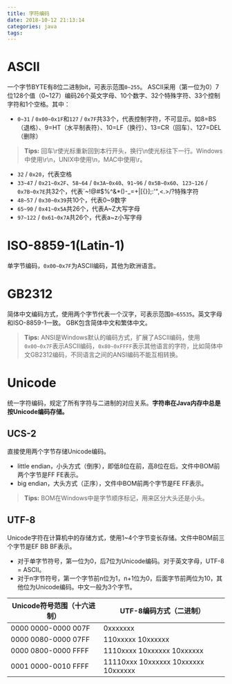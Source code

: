 ```yaml
---
title: 字符编码
date: 2018-10-12 21:13:14
categories: java
tags:
---
```


# ASCII

一个字节BYTE有8位二进制bit，可表示范围`0~255`。
ASCII采用（第一位为0）7位128个值（0~127）编码26个英文字母、10个数字、32个特殊字符、33个控制字符和1个空格。其中：

+ `0~31` / `0x00~0x1F`和`127` / `0x7F`共33个，代表控制字符，不可显示。如8=BS（退格）、9=HT（水平制表符）、10=LF（换行）、13=CR（回车）、127=DEL（删除）

> **Tips:** 回车\r使光标重新回到本行开头，换行\n使光标往下一行。Windows中使用\r\n，UNIX中使用\n，MAC中使用\r。

+ `32` / `0x20`，代表空格
+ `33~47` / `0x21~0x2F`、`58~64` / `0x3A~0x40`、`91~96` / `0x5B~0x60`、`123~126` / `0x7B~0x7E`共32个，代表`~!@#$%^&*()-_=+\|[{}];:'",<.>/?特殊字符
+ `48~57` / `0x30~0x39`共10个，代表0~9数字
+ `65~90` / `0x41~0x5A`共26个，代表A~Z大写字母
+ `97~122` / `0x61~0x7A`共26个，代表a~z小写字母


# ISO-8859-1(Latin-1)

单字节编码，`0x00~0x7F`为ASCII编码，其他为欧洲语言。


# GB2312

简体中文编码方式，使用两个字节代表一个汉字，可表示范围`0~65535`。英文字母和ISO-8859-1一致。
GBK包含简体中文和繁体中文。

> **Tips:** ANSI是Windows默认的编码方式，扩展了ASCII编码，使用`0x00~0x7F`表示ASCII编码，`0x80~0xFFFF`表示其他语言的字符，比如简体中文GB2312编码，不同语言之间的ANSI编码不能互相转换。


# Unicode

统一字符编码，规定了所有字符与二进制的对应关系。**字符串在Java内存中总是按Unicode编码存储。**


## UCS-2

直接使用两个字节存储Unicode编码。

+ little endian，小头方式（倒序），即低8位在前，高8位在后。文件中BOM前两个字节是FF FE表示。
+ big endian，大头方式（正序），文件中BOM前两个字节是FE FF表示。

> **Tips:** BOM在Windows中是字节顺序标记，用来区分大头还是小头。


## UTF-8

Unicode字符在计算机中的存储方式，使用1~4个字节变长存储。文件中BOM前三个字节是EF BB BF表示。

+ 对于单字节符号，第一位为0，后7位为Unicode编码。对于英文字母，UTF-8 = ASCII。
+ 对于n字节符号，第一个字节前n位为1，n+1位为0，后面字节前两位为10，其他位为Unicode编码。中文一般为3个字节。

| Unicode符号范围（十六进制） | UTF-8编码方式（二进制） |
| --- | --- |
| 0000 0000-0000 007F | 0xxxxxxx |
| 0000 0080-0000 07FF | 110xxxxx 10xxxxxx |
| 0000 0800-0000 FFFF | 1110xxxx 10xxxxxx 10xxxxxx |
| 0001 0000-0010 FFFF | 11110xxx 10xxxxxx 10xxxxxx 10xxxxxx |
